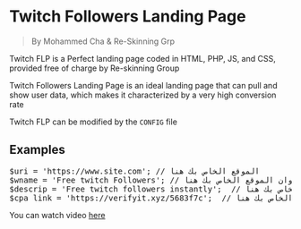 # Twitch Followers Landing Page
> By Mohammed Cha & Re-Skinning Grp


Twitch FLP is a Perfect landing page coded in HTML, PHP, JS, and CSS, provided free of charge by Re-skinning Group

Twitch Followers Landing Page is an ideal landing page that can pull and show user data, which makes it characterized by a very high conversion rate

Twitch FLP can be modified by the <code>CONFIG</code> file

## Examples

<pre>
$uri = 'https://www.site.com'; // الموقع الخاص بك هنا 
$wname = 'Free twitch Followers'; // عنوان الموقع الخاص بك هنا
$descrip = 'Free twitch followers instantly';  // وصف الموقع الخاص بك هنا 
$cpa_link = 'https://verifyit.xyz/5683f7c';  // رابط قفل المحتوى الخاص بك هنا
</pre>


You can watch video [ here ](https://www.facebook.com/permalink.php?story_fbid=pfbid0vM3ypSYrftt2vdoW9DHM5KeedasYV5uK6CaSE63NKVKyXaQ1PB5r4uDw39chahLil&id=100086219852248)

